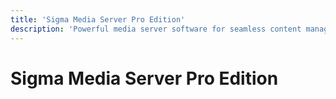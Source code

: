 ```yaml
---
title: 'Sigma Media Server Pro Edition'
description: 'Powerful media server software for seamless content management and distribution.'
---
```

# Sigma Media Server Pro Edition